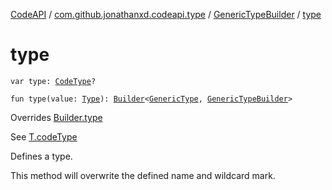 [CodeAPI](../../index.md) / [com.github.jonathanxd.codeapi.type](../index.md) / [GenericTypeBuilder](index.md) / [type](.)

# type

`var type: `[`CodeType`](../-code-type/index.md)`?`

`fun type(value: `[`Type`](http://docs.oracle.com/javase/6/docs/api/java/lang/reflect/Type.html)`): `[`Builder`](../-generic-type/-builder/index.md)`<`[`GenericType`](../-generic-type/index.md)`, `[`GenericTypeBuilder`](index.md)`>`

Overrides [Builder.type](../-generic-type/-builder/type.md)

See [T.codeType](#)

Defines a type.

This method will overwrite the defined name and wildcard mark.


